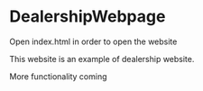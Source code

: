# DealershipWebpage


Open index.html in order to open the website

This website is an example of dealership website.

More functionality coming

